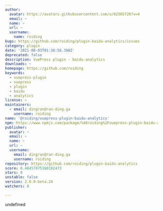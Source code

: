 ```yaml
---
author:
  avatar: https://avatars.githubusercontent.com/u/62365720?v=4
  email: ~
  name: ~
  url: ~
  username:
    name: roiding
bugs: https://github.com/roiding/plugin-baidu-analytics/issues
category: plugin
date: '2021-08-03T01:36:56.308Z'
deprecated: false
description: VuePress plugin - baidu-analytics
downloads: ~
homepage: https://github.com/roiding
keywords:
  - vuepress-plugin
  - vuepress
  - plugin
  - baidu
  - analytics
license: ~
maintainers:
  - email: dingran@ran-ding.ga
    username: roiding
name: '@roiding/vuepress-plugin-baidu-analytics'
npm: https://www.npmjs.com/package/%40roiding%2Fvuepress-plugin-baidu-analytics
publisher:
  avatar: ~
  email: ~
  name: ~
  url: ~
  username:
    email: dingran@ran-ding.ga
    username: roiding
repository: https://github.com/roiding/plugin-baidu-analytics
score: 0.48457975160102473
stars: 0
unstable: false
version: 2.0.0-beta.24
watchers: 0

---
```


undefined